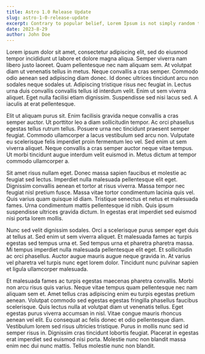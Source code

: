```yaml
---
title: Astro 1.0 Release Update
slug: astro-1-0-release-update
excerpt: Contrary to popular belief, Lorem Ipsum is not simply random text. It has roots in a piece of classical Latin literature from 45 BC, making it over 2000 years old.
date: 2023-8-29
author: John Doe
---
```


Lorem ipsum dolor sit amet, consectetur adipiscing elit, sed do eiusmod tempor incididunt ut labore et dolore magna aliqua. Semper viverra nam libero justo laoreet. Quam pellentesque nec nam aliquam sem. At volutpat diam ut venenatis tellus in metus. Neque convallis a cras semper. Commodo odio aenean sed adipiscing diam donec. Id donec ultrices tincidunt arcu non sodales neque sodales ut. Adipiscing tristique risus nec feugiat in. Lectus urna duis convallis convallis tellus id interdum velit. Enim ut sem viverra aliquet. Eget nulla facilisi etiam dignissim. Suspendisse sed nisi lacus sed. A iaculis at erat pellentesque.

Elit ut aliquam purus sit. Enim facilisis gravida neque convallis a cras semper auctor. Ut porttitor leo a diam sollicitudin tempor. Ac orci phasellus egestas tellus rutrum tellus. Posuere urna nec tincidunt praesent semper feugiat. Commodo ullamcorper a lacus vestibulum sed arcu non. Vulputate eu scelerisque felis imperdiet proin fermentum leo vel. Sed enim ut sem viverra aliquet. Neque convallis a cras semper auctor neque vitae tempus. Ut morbi tincidunt augue interdum velit euismod in. Metus dictum at tempor commodo ullamcorper a.

Sit amet risus nullam eget. Donec massa sapien faucibus et molestie ac feugiat sed lectus. Imperdiet nulla malesuada pellentesque elit eget. Dignissim convallis aenean et tortor at risus viverra. Massa tempor nec feugiat nisl pretium fusce. Massa vitae tortor condimentum lacinia quis vel. Quis varius quam quisque id diam. Tristique senectus et netus et malesuada fames. Urna condimentum mattis pellentesque id nibh. Quis ipsum suspendisse ultrices gravida dictum. In egestas erat imperdiet sed euismod nisi porta lorem mollis.

Nunc sed velit dignissim sodales. Orci a scelerisque purus semper eget duis at tellus at. Sed enim ut sem viverra aliquet. Et malesuada fames ac turpis egestas sed tempus urna et. Sed tempus urna et pharetra pharetra massa. Mi tempus imperdiet nulla malesuada pellentesque elit eget. Et sollicitudin ac orci phasellus. Auctor augue mauris augue neque gravida in. At varius vel pharetra vel turpis nunc eget lorem dolor. Tincidunt nunc pulvinar sapien et ligula ullamcorper malesuada.

Et malesuada fames ac turpis egestas maecenas pharetra convallis. Morbi non arcu risus quis varius. Neque vitae tempus quam pellentesque nec nam aliquam sem et. Amet tellus cras adipiscing enim eu turpis egestas pretium aenean. Volutpat commodo sed egestas egestas fringilla phasellus faucibus scelerisque. Quis lectus nulla at volutpat diam ut venenatis tellus. Eget egestas purus viverra accumsan in nisl. Vitae congue mauris rhoncus aenean vel elit. Eu consequat ac felis donec et odio pellentesque diam. Vestibulum lorem sed risus ultricies tristique. Purus in mollis nunc sed id semper risus in. Dignissim cras tincidunt lobortis feugiat. Placerat in egestas erat imperdiet sed euismod nisi porta. Molestie nunc non blandit massa enim nec dui nunc mattis. Tellus molestie nunc non blandit.
